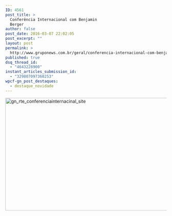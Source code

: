 ```yaml
---
ID: 4561
post_title: >
  Conferência Internacional com Benjamin
  Berger
author: false
post_date: 2016-03-07 22:02:05
post_excerpt: ""
layout: post
permalink: >
  http://www.gruponews.com.br/geral/conferencia-internacional-com-benjamin-berger
published: true
dsq_thread_id:
  - "4643228900"
instant_articles_submission_id:
  - "329807097360253"
wpcf-gn_post_destaques:
  - destaque_novidade
---
```

<img class="alignnone size-full wp-image-4567" src="http://www.gruponews.com.br/site/wp-content/uploads/2016/03/gn_rte_conferenciainternacinal_site.png" alt="gn_rte_conferenciainternacinal_site" width="960" height="353" />